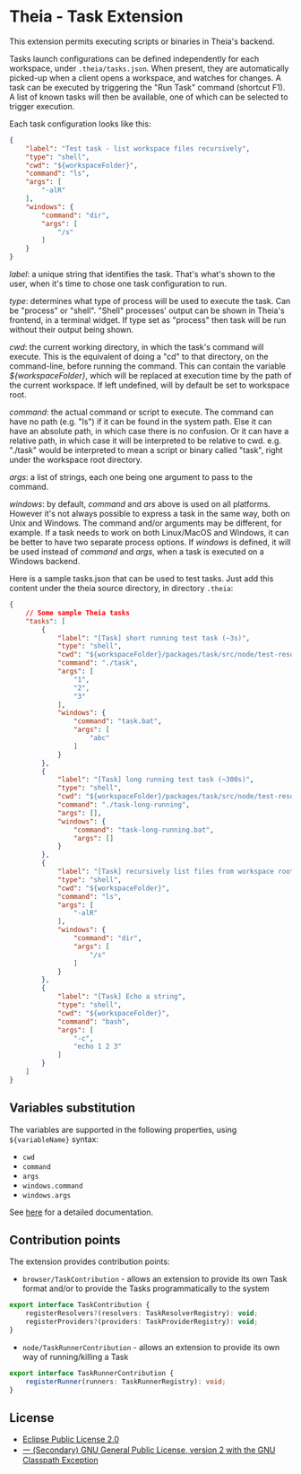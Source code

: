 # Theia - Task Extension

This extension permits executing scripts or binaries in Theia's backend.

Tasks launch configurations can be defined independently for each workspace, under `.theia/tasks.json`. When present, they are automatically picked-up when a client opens a workspace, and watches for changes. A task can be executed by triggering the "Run Task" command (shortcut F1). A list of known tasks will then be available, one of which can be selected to trigger execution.

Each task configuration looks like this:
``` json
{
    "label": "Test task - list workspace files recursively",
    "type": "shell",
    "cwd": "${workspaceFolder}",
    "command": "ls",
    "args": [
        "-alR"
    ],
    "windows": {
        "command": "dir",
        "args": [
            "/s"
        ]
    }
}
```

*label*: a unique string that identifies the task. That's what's shown to the user, when it's time to chose one task configuration to run.

*type*: determines what type of process will be used to execute the task. Can be "process" or "shell". "Shell" processes' output can be shown in Theia's frontend, in a terminal widget. If type set as "process" then task will be run without their output being shown.

*cwd*: the current working directory, in which the task's command will execute. This is the equivalent of doing a "cd" to that directory, on the command-line, before running the command. This can contain the variable *${workspaceFolder}*, which will be replaced at execution time by the path of the current workspace. If left undefined, will by default be set to workspace root.

*command*: the actual command or script to execute. The command can have no path (e.g. "ls") if it can be found in the system path. Else it can have an absolute path, in which case there is no confusion. Or it can have a relative path, in which case it will be interpreted to be relative to cwd. e.g. "./task" would be interpreted to mean a script or binary called "task", right under the workspace root directory.

*args*: a list of strings, each one being one argument to pass to the command.

*windows*: by default, *command* and *ars* above is used on all platforms. However it's not always possible to express a task in the same way, both on Unix and Windows. The command and/or arguments may be different, for example. If a task needs to work on both Linux/MacOS and Windows, it can be better to have two separate process options. If *windows* is defined, it will be used instead of *command* and *args*, when a task is executed on a Windows backend.

Here is a sample tasks.json that can be used to test tasks. Just add this content under the theia source directory, in directory `.theia`:
``` json
{
    // Some sample Theia tasks
    "tasks": [
        {
            "label": "[Task] short running test task (~3s)",
            "type": "shell",
            "cwd": "${workspaceFolder}/packages/task/src/node/test-resources/",
            "command": "./task",
            "args": [
                "1",
                "2",
                "3"
            ],
            "windows": {
                "command": "task.bat",
                "args": [
                    "abc"
                ]
            }
        },
        {
            "label": "[Task] long running test task (~300s)",
            "type": "shell",
            "cwd": "${workspaceFolder}/packages/task/src/node/test-resources/",
            "command": "./task-long-running",
            "args": [],
            "windows": {
                "command": "task-long-running.bat",
                "args": []
            }
        },
        {
            "label": "[Task] recursively list files from workspace root",
            "type": "shell",
            "cwd": "${workspaceFolder}",
            "command": "ls",
            "args": [
                "-alR"
            ],
            "windows": {
                "command": "dir",
                "args": [
                    "/s"
                ]
            }
        },
        {
            "label": "[Task] Echo a string",
            "type": "shell",
            "cwd": "${workspaceFolder}",
            "command": "bash",
            "args": [
                "-c",
                "echo 1 2 3"
            ]
        }
    ]
}
```

## Variables substitution
The variables are supported in the following properties, using `${variableName}` syntax:
- `cwd`
- `command`
- `args`
- `windows.command`
- `windows.args`

See [here](https://www.theia-ide.org/doc/index.html) for a detailed documentation.

## Contribution points
The extension provides contribution points:
- `browser/TaskContribution` - allows an extension to provide its own Task format and/or to provide the Tasks programmatically to the system
```typescript
export interface TaskContribution {
    registerResolvers?(resolvers: TaskResolverRegistry): void;
    registerProviders?(providers: TaskProviderRegistry): void;
}
```
- `node/TaskRunnerContribution` - allows an extension to provide its own way of running/killing a Task
```typescript
export interface TaskRunnerContribution {
    registerRunner(runners: TaskRunnerRegistry): void;
}
```

## License
- [Eclipse Public License 2.0](http://www.eclipse.org/legal/epl-2.0/)
- [一 (Secondary) GNU General Public License, version 2 with the GNU Classpath Exception](https://projects.eclipse.org/license/secondary-gpl-2.0-cp)
